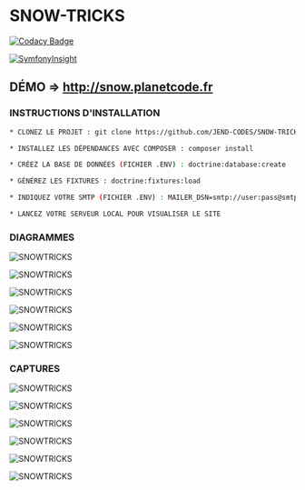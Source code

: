 # SNOW-TRICKS

[![Codacy Badge](https://app.codacy.com/project/badge/Grade/304f528b398a466fbe59f9d97595f1a4)](https://www.codacy.com/gh/JEND-CODES/SNOW-TRICKS/dashboard?utm_source=github.com&amp;utm_medium=referral&amp;utm_content=JEND-CODES/SNOW-TRICKS&amp;utm_campaign=Badge_Grade)

[![SymfonyInsight](https://insight.symfony.com/projects/e3ac6a24-7471-4d48-88e7-325db8e26ccf/big.svg)](https://insight.symfony.com/projects/e3ac6a24-7471-4d48-88e7-325db8e26ccf)

## DÉMO => http://snow.planetcode.fr

### INSTRUCTIONS D'INSTALLATION
``` bash
* CLONEZ LE PROJET : git clone https://github.com/JEND-CODES/SNOW-TRICKS

* INSTALLEZ LES DÉPENDANCES AVEC COMPOSER : composer install

* CRÉEZ LA BASE DE DONNÉES (FICHIER .ENV) : doctrine:database:create

* GÉNÉREZ LES FIXTURES : doctrine:fixtures:load

* INDIQUEZ VOTRE SMTP (FICHIER .ENV) : MAILER_DSN=smtp://user:pass@smtp.example.com:port

* LANCEZ VOTRE SERVEUR LOCAL POUR VISUALISER LE SITE
```

### DIAGRAMMES

![SNOWTRICKS]()

![SNOWTRICKS]()

![SNOWTRICKS]()

![SNOWTRICKS]()

![SNOWTRICKS]()

![SNOWTRICKS]()

### CAPTURES

![SNOWTRICKS]()

![SNOWTRICKS]()

![SNOWTRICKS]()

![SNOWTRICKS]()

![SNOWTRICKS]()

![SNOWTRICKS]()
